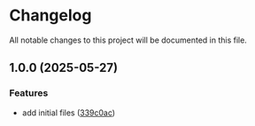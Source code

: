 # Changelog

All notable changes to this project will be documented in this file.

## 1.0.0 (2025-05-27)


### Features

* add initial files ([339c0ac](https://github.com/ganexcloud/terraform-aws-athena/commit/339c0acbe1056eaa03989314b9b509cdd7f386d1))
